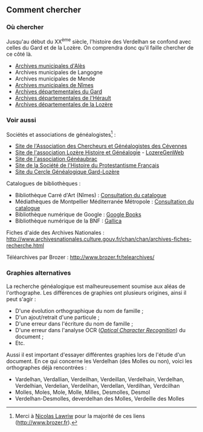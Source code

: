 ## Comment chercher

### Où chercher

Jusqu'au début du XX<sup>ème</sup> siècle, l'histoire des Verdelhan se confond avec celles du Gard et de la Lozère. On comprendra donc qu'il faille chercher de ce côté là.

 * [Archives municipales d'Alès](https://www.ales.fr/territoire/decouvrir/archives-municipales-dales/)
 * Archives municipales de Langogne
 * Archives municipales de Mende
 * [Archives municipales de Nîmes](http://www.ville-nimes.fr/index.php?id=31)
 * [Archives départementales du Gard](http://www.archives.gard.fr/)
 * [Archives départementales de l'Hérault](http://archives-pierresvives.herault.fr/)
 * [Archives départementales de la Lozère](http://archives.lozere.fr/)

### Voir aussi

Sociétés et associations de généalogistes[^lawriw] :

 * [Site de l'Association des Chercheurs et Généalogistes des Cévennes](http://site.acgc.free.fr/)
 * [Site de l'association Lozère Histoire et Généalogie](http://www.lozere-histoire-genealogie.com/) - [LozereGenWeb](http://lozeregenweb.lozere-histoire-genealogie.com/)
 * [Site de l'association Généaubrac](http://geneaubrac.fr/)
 * [Site de la Société de l'Histoire du Protestantisme Français](http://www.shpf.fr/)
 * [Site du Cercle Généalogique Gard-Lozère](http://www.cggl.fr/)
 
Catalogues de bibliothèques :

 * Bibliothèque Carré d'Art (Nîmes) : [Consultation du catalogue](http://carreartmusee.centredoc.fr/opac/)
 * Médiathèques de Montpellier Méditerranée Métropole : [Consultation du catalogue](https://mediatheques.montpellier3m.fr/DEFAULT/form.aspx?SC=COLLECTIF)
 * Bibliothèque numérique de Google : [Google Books](http://books.google.fr/)
 * Bibliothèque numérique de la BNF : [Gallica](http://gallica.bnf.fr/)

Fiches d'aide des Archives Nationales :
<http://www.archivesnationales.culture.gouv.fr/chan/chan/archives-fiches-recherche.html>

Téléarchives par Brozer : http://www.brozer.fr/telearchives/

### Graphies alternatives

La recherche généalogique est malheureusement soumise aux aléas de l'orthographe. Les différences de graphies ont plusieurs origines,
ainsi il peut s'agir :

 * D'une évolution orthographique du nom de famille ;
 * D'un ajout/retrait d'une particule ;
 * D'une erreur dans l'écriture du nom de famille ;
 * D'une erreur dans l'analyse OCR (*[Optical Character Recognition](http://fr.wikipedia.org/wiki/Reconnaissance_optique_de_caract%C3%A8res)*) du document ;
 * Etc.

Aussi il est important d'essayer différentes graphies lors de l'étude d'un document. En ce qui concerne les Verdelhan (des Molles ou non),
voici les orthographes déjà rencontrées :

 * Vardelhan, Verdallian, Verdeilhan, Verdeillan, Verdelhain, Verdelhan, Verdelhian, Verdelian, Verdelihan, Verdellan, Verdilhan, Verdcilhan
 * Molles, Moles, Mole, Molle, Milles, Desmolles, Desmol
 * Verdelhan-Desmolles, deverdelhan des Molles, Verdeille des Molles


[^lawriw]: Merci à [Nicolas Lawriw](http://nlawriw.free.fr) pour la majorité de ces liens (http://www.brozer.fr).